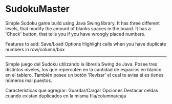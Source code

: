 # SudokuMaster
Simple Sudoku game build using Java Swing library. It has three different levels, that modify the amount of blanks spaces in the board. It has a 'Check' button, that tells you if you have wrongly placed numbers.

Features to add:
Save/Load
Options
Highlight cells when you have duplicate numbers in row/column/box
***
Simple juego del Sudoku utilizando la librería Swing de Java. Posee tres distintos niveles, los que repercuten en la cantidad de espacios en blanco en el tablero. También posee un botón 'Revisar' el cual te avisa si es tienes números mal puestos.

Características que agregrar:
Guardar/Cargar
Opciones
Destacar celdas cuando existan duplicados en la misma fila/columna/caja

